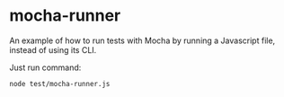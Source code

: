 # mocha-runner

An example of how to run tests with Mocha by running a Javascript file, instead of using its CLI.

Just run command:

```bash
node test/mocha-runner.js
```